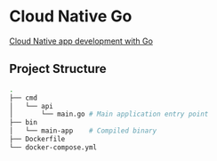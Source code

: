 # Cloud Native Go

[Cloud Native app development with Go](https://learning-cloud-native-go.github.io/docs/hello-world-server/)

## Project Structure

```sh
.
├── cmd
│   └── api
│       └── main.go # Main application entry point
├── bin
│   └── main-app    # Compiled binary
├── Dockerfile
└── docker-compose.yml
```

